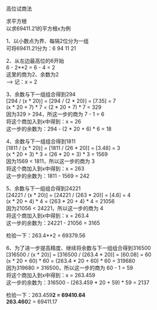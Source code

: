 高位试商法  
  
求平方根  
以求69411.21的平方根x为例  

1、以小数点为界、每隔2位分为一组  
可将69411.21分为：6 94 11 21  

2、从左边最高位的6开始  
6 - 2**2 = 6 - 4 = 2  
这里的商为2、余数为2  
--> 记：x = 2

3、余数与下一组组合得到294  
[294 / (x * 20)] = [294 / (2 * 20)] = [7.35] = 7  
(x * 20 + 7) * 7 = (2 * 20 + 7) * 7 = 329  
因为329 > 294，所这一步的商为 7 - 1 = 6  
将这个商加入到x中得到：x = 26  
这一步的余数为：294 - (2 * 20 + 6) * 6 = 18  

4、余数与下一组组合得到1811  
[1811 / (x * 20)] = [1811 / (26 * 20)] = [3.48] = 3  
(x * 20 + 3) * 3 = (26 * 20 + 3) * 3 = 1569  
因为1569 < 1811，所以这一步的商为 3  
将这个商加入到x中得到：x = 263  
这一步的余数为：1811 - 1569 = 242  

5、余数与下一组组合得到24221  
[24221 / (x * 20)] = [24221 / (263 * 20)] = [4.6] = 4  
(x * 20 + 4) * 4 = (263 * 20 + 4) * 4 = 21056  
因为21056 < 24221，所以这一步的商为 4  
将这个商加入到x中得到：x = 263.4  
这一步的余数为：24221 - 21056 = 3165  

检验一下：263.4**2 = 69379.56

6、为了进一步提高精度、继续将余数与下一组组合得到316500  
[316500 / (x * 20)] = [316500 / (263.4 * 20)] = [60.08] = 60  
(x * 20 + 60) * 60 = (263.4 * 20 + 60) * 60 = 319680  
因为319680 > 316500，所以这一步的商为 60 - 1 = 59  
将这个商加入到x中得到：x = 263.459  
这一步的余数为：316500 - (263.459 * 20 + 59) * 59 = 2137  

检验一下：263.459**2 = 69410.64  
263.460**2 = 69411.17  